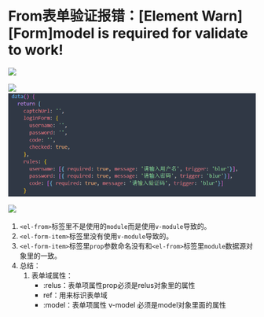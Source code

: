 # From表单验证报错：[Element Warn][Form]model is required for validate to work!

![](https://img-blog.csdnimg.cn/63f51602a4134c81b8e3bcfae8cebc06.png?x-oss-process=image/watermark,type_ZHJvaWRzYW5zZmFsbGJhY2s,shadow_50,text_Q1NETiBASGkgc2VhZ3VsbA==,size_20,color_FFFFFF,t_70,g_se,x_16)![](data:image/gif;base64,R0lGODlhAQABAPABAP///wAAACH5BAEKAAAALAAAAAABAAEAAAICRAEAOw== "点击并拖拽以移动")

![](image/element-ui中Form表单验证/1636538659643.png)![](image/element-ui中Form表单验证/1636557468985.png)

![](image/element-ui中Form表单验证/1636538742275.png)

1. `<el-from>`标签里不是使用的`module`而是使用`v-module`导致的。
2. `<el-form-item>`标签里没有使用`v-module`导致的。
3. `<el-form-item>`标签里`prop`参数命名没有和`<el-from>`标签里`module`数据源对象里的一致。
4. 总结：
   1. 表单域属性：
      * :relus：表单项属性prop必须是relus对象里的属性
      * ref：用来标识表单域
      * :model：表单项属性 v-model 必须是model对象里面的属性
